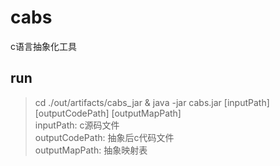 # cabs
c语言抽象化工具

## run
> cd ./out/artifacts/cabs_jar & java -jar cabs.jar [inputPath] [outputCodePath] [outputMapPath]  
> inputPath: c源码文件  
> outputCodePath: 抽象后c代码文件  
> outputMapPath: 抽象映射表


